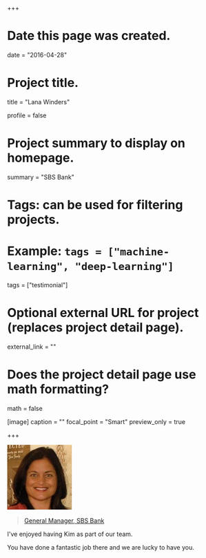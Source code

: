 +++
# Date this page was created.
date = "2016-04-28"

# Project title.
title = "Lana Winders"

profile = false

# Project summary to display on homepage.
summary = "SBS Bank"

# Tags: can be used for filtering projects.
# Example: `tags = ["machine-learning", "deep-learning"]`
tags = ["testimonial"]

# Optional external URL for project (replaces project detail page).
external_link = ""

# Does the project detail page use math formatting?
math = false

[image]
caption = ""
focal_point = "Smart"
preview_only = true

+++

<img class="testimonial-img-bordered" src="featured.jpg">

> [General Manager, SBS Bank](/project/portfolio-sbs)

I've enjoyed having Kim as part of our team.

You have done a fantastic job there and we are lucky to have you.
